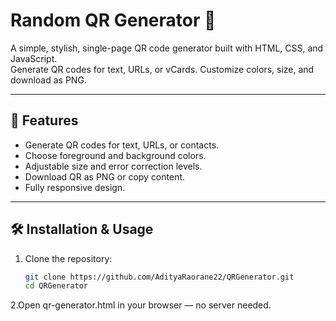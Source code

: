 # Random QR Generator 🎨  

A simple, stylish, single-page QR code generator built with HTML, CSS, and JavaScript.  
Generate QR codes for text, URLs, or vCards. Customize colors, size, and download as PNG.

---

## 🚀 Features
- Generate QR codes for text, URLs, or contacts.
- Choose foreground and background colors.
- Adjustable size and error correction levels.
- Download QR as PNG or copy content.
- Fully responsive design.

---

## 🛠️ Installation & Usage
1. Clone the repository:
   ```bash
   git clone https://github.com/AdityaRaorane22/QRGenerator.git
   cd QRGenerator

2.Open qr-generator.html in your browser — no server needed.
